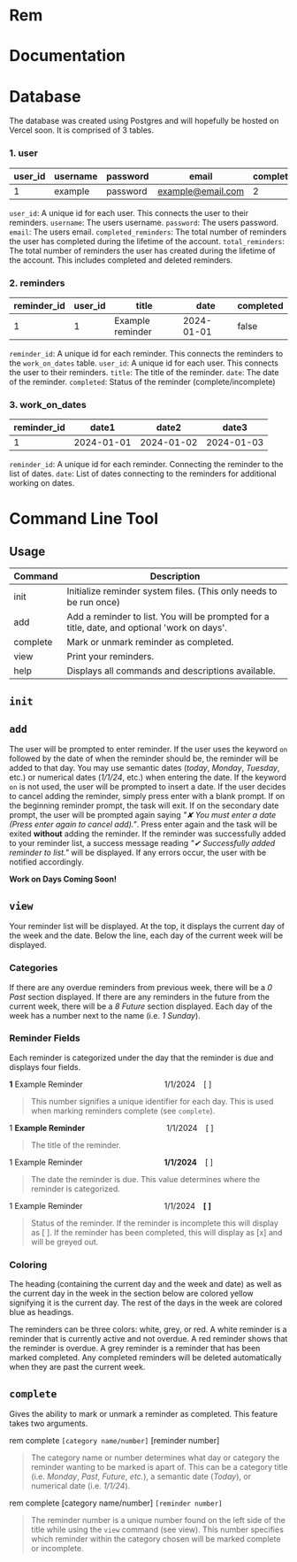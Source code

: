 # Rem

# Documentation

# Database

The database was created using Postgres and will hopefully be hosted on Vercel soon. It is comprised of 3 tables.

### 1. user

| user_id | username | password | email             | completed_reminders | total_reminders |
| ------- | -------- | -------- | ----------------- | ------------------- | --------------- |
| 1       | example  | password | example@email.com | 2                   | 6               |

`user_id`: A unique id for each user. This connects the user to their reminders.
`username`: The users username.
`password`: The users password.
`email`: The users email.
`completed_reminders`: The total number of reminders the user has completed during the lifetime of the account.
`total_reminders`: The total number of reminders the user has created during the lifetime of the account. This includes completed and deleted reminders.

### 2. reminders

| reminder_id | user_id | title            | date       | completed |
| ----------- | ------- | ---------------- | ---------- | --------- |
| 1           | 1       | Example reminder | 2024-01-01 | false     |

`reminder_id`: A unique id for each reminder. This connects the reminders to the `work_on_dates` table.
`user_id`: A unique id for each user. This connects the user to their reminders.
`title`: The title of the reminder.
`date`: The date of the reminder.
`completed`: Status of the reminder (complete/incomplete)

### 3. work_on_dates

| reminder_id | date1      | date2      | date3      |
| ----------- | ---------- | ---------- | ---------- |
| 1           | 2024-01-01 | 2024-01-02 | 2024-01-03 |

`reminder_id`: A unique id for each reminder. Connecting the reminder to the list of dates.
`date`: List of dates connecting to the reminders for additional working on dates.

# Command Line Tool

## Usage

| Command  | Description                                                                                  |
| -------- | -------------------------------------------------------------------------------------------- |
| init     | Initialize reminder system files. (This only needs to be run once)                           |
| add      | Add a reminder to list. You will be prompted for a title, date, and optional 'work on days'. |
| complete | Mark or unmark reminder as completed.                                                        |
| view     | Print your reminders.                                                                        |
| help     | Displays all commands and descriptions available.                                            |

## `init`

## `add`

The user will be prompted to enter reminder. If the user uses the keyword `on` followed by the date of when the reminder should be, the reminder will be added to that day. You may use semantic dates (_today_, _Monday_, _Tuesday_, etc.) or numerical dates (_1/1/24_, etc.) when entering the date. If the keyword `on` is not used, the user will be prompted to insert a date. If the user decides to cancel adding the reminder, simply press enter with a blank prompt. If on the beginning reminder prompt, the task will exit. If on the secondary date prompt, the user will be prompted again saying _"✘ You must enter a date (Press enter again to cancel add)."_. Press enter again and the task will be exited **without** adding the reminder. If the reminder was successfully added to your reminder list, a success message reading _"✔ Successfully added reminder to list."_ will be displayed. If any errors occur, the user with be notified accordingly.

**Work on Days Coming Soon!**

## `view`

Your reminder list will be displayed. At the top, it displays the current day of the week and the date. Below the line, each day of the current week will be displayed.

### Categories

If there are any overdue reminders from previous week, there will be a _0 Past_ section displayed. If there are any reminders in the future from the current week, there will be a _8 Future_ section displayed. Each day of the week has a number next to the name (i.e. _1 Sunday_).

### Reminder Fields

Each reminder is categorized under the day that the reminder is due and displays four fields.

**1** Example Reminder &emsp; &emsp; &emsp; &emsp; &emsp; &emsp; &emsp; &emsp; 1/1/2024 &ensp; [ ]

> This number signifies a unique identifier for each day. This is used when marking reminders complete (see `complete`).

1 **Example Reminder** &emsp; &emsp; &emsp; &emsp; &emsp; &emsp; &emsp; &emsp; 1/1/2024 &ensp; [ ]

> The title of the reminder.

1 Example Reminder &emsp; &emsp; &emsp; &emsp; &emsp; &emsp; &emsp; &emsp; **1/1/2024** &ensp; [ ]

> The date the reminder is due. This value determines where the reminder is categorized.

1 Example Reminder &emsp; &emsp; &emsp; &emsp; &emsp; &emsp; &emsp; &emsp; 1/1/2024 &ensp; **[ ]**

> Status of the reminder. If the reminder is incomplete this will display as [ ]. If the reminder has been completed, this will display as [x] and will be greyed out.

### Coloring

The heading (containing the current day and the week and date) as well as the current day in the week in the section below are colored yellow signifying it is the current day. The rest of the days in the week are colored blue as headings.

The reminders can be three colors: white, grey, or red. A white reminder is a reminder that is currently active and not overdue. A red reminder shows that the reminder is overdue. A grey reminder is a reminder that has been marked completed. Any completed reminders will be deleted automatically when they are past the current week.

## `complete`

Gives the ability to mark or unmark a reminder as completed. This feature takes two arguments.

rem complete `[category name/number]` [reminder number]

> The category name or number determines what day or category the reminder wanting to be marked is apart of. This can be a category title (i.e. _Monday_, _Past_, _Future_, _etc._), a semantic date (_Today_), or numerical date (i.e. _1/1/24_).

rem complete [category name/number] `[reminder number]`

> The reminder number is a unique number found on the left side of the title while using the `view` command (see view). This number specifies which reminder within the category chosen will be marked complete or incomplete.

